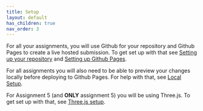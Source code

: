 ```yaml
---
title: Setup
layout: default
has_children: true
nav_order: 3
---
```


For all your assignments, you will use Github for your repository and Github Pages to create a live hosted submission. To get set up with that see [Setting up your repository](githubrepo) and [Setting up Github Pages](githubpages).

For all assignments you will also need to be able to preview your changes locally before deploying to Github Pages. For help with that, see [Local Setup](localsetup).

For Assignment 5 (and **ONLY** assignment 5) you will be using Three.js. To get set up with that, see [Three.js setup](threejs).



